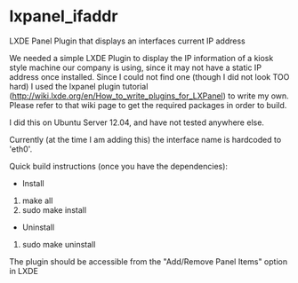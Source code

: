 lxpanel_ifaddr
==============

LXDE Panel Plugin that displays an interfaces current IP address

We needed a simple LXDE Plugin to display the IP information of a
kiosk style machine our company is using, since it may not have a static IP
address once installed.  Since I could not find one (though I did not look TOO hard) I used the lxpanel plugin tutorial (http://wiki.lxde.org/en/How_to_write_plugins_for_LXPanel) to write my own.  Please refer to that wiki page to get the required packages in order to build.

I did this on Ubuntu Server 12.04, and have not tested anywhere else.

Currently (at the time I am adding this) the interface name is hardcoded
to 'eth0'.

Quick build instructions (once you have the dependencies):

- Install
 1. make all
 2. sudo make install
- Uninstall
 1. sudo make uninstall

The plugin should be accessible from the "Add/Remove Panel Items" option in LXDE


